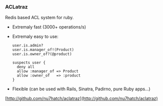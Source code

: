 ### ACLatraz

Redis based ACL system for ruby. 

* Extremaly fast (3000+ operations/s)
* Extremaly easy to use:
 
      user.is.admin?
      user.is.manager_of!(Product)
      user.is.owner_of?(@product)
      
      suspects user { 
        deny all
        allow :manager_of => Product
        allow :owner_of   => :product 
      }
      
* Flexible (can be used with Rails, Sinatra, Padirno, pure Ruby apps...)
      
[http://github.com/nu7hatch/aclatraz](http://github.com/nu7hatch/aclatraz)
